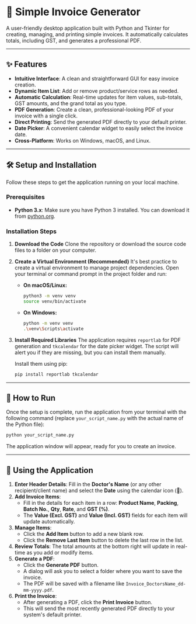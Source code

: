 
# 🧾 Simple Invoice Generator

A user-friendly desktop application built with Python and Tkinter for creating, managing, and printing simple invoices. It automatically calculates totals, including GST, and generates a professional PDF.

-----

## ✨ Features

  * **Intuitive Interface**: A clean and straightforward GUI for easy invoice creation.
  * **Dynamic Item List**: Add or remove product/service rows as needed.
  * **Automatic Calculation**: Real-time updates for item values, sub-totals, GST amounts, and the grand total as you type.
  * **PDF Generation**: Create a clean, professional-looking PDF of your invoice with a single click.
  * **Direct Printing**: Send the generated PDF directly to your default printer.
  * **Date Picker**: A convenient calendar widget to easily select the invoice date.
  * **Cross-Platform**: Works on Windows, macOS, and Linux.

-----

## 🛠️ Setup and Installation

Follow these steps to get the application running on your local machine.

### Prerequisites

  * **Python 3.x**: Make sure you have Python 3 installed. You can download it from [python.org](https://www.python.org/).

### Installation Steps

1.  **Download the Code**
    Clone the repository or download the source code files to a folder on your computer.

2.  **Create a Virtual Environment (Recommended)**
    It's best practice to create a virtual environment to manage project dependencies. Open your terminal or command prompt in the project folder and run:

      * **On macOS/Linux:**
        ```bash
        python3 -m venv venv
        source venv/bin/activate
        ```
      * **On Windows:**
        ```bash
        python -m venv venv
        .\venv\Scripts\activate
        ```

3.  **Install Required Libraries**
    The application requires `reportlab` for PDF generation and `tkcalendar` for the date picker widget. The script will alert you if they are missing, but you can install them manually.

    Install them using pip:

    ```bash
    pip install reportlab tkcalendar
    ```

-----

## 🚀 How to Run

Once the setup is complete, run the application from your terminal with the following command (replace `your_script_name.py` with the actual name of the Python file):

```bash
python your_script_name.py
```

The application window will appear, ready for you to create an invoice.

-----

## 📝 Using the Application

1.  **Enter Header Details**: Fill in the **Doctor's Name** (or any other recipient/client name) and select the **Date** using the calendar icon (📅).
2.  **Add Invoice Items**:
      * Fill in the details for each item in a row: **Product Name**, **Packing**, **Batch No.**, **Qty**, **Rate**, and **GST (%)**.
      * The **Value (Excl. GST)** and **Value (Incl. GST)** fields for each item will update automatically.
3.  **Manage Items**:
      * Click the **Add Item** button to add a new blank row.
      * Click the **Remove Last Item** button to delete the last row in the list.
4.  **Review Totals**: The total amounts at the bottom right will update in real-time as you add or modify items.
5.  **Generate a PDF**:
      * Click the **Generate PDF** button.
      * A dialog will ask you to select a folder where you want to save the invoice.
      * The PDF will be saved with a filename like `Invoice_DoctorsName_dd-mm-yyyy.pdf`.
6.  **Print the Invoice**:
      * After generating a PDF, click the **Print Invoice** button.
      * This will send the most recently generated PDF directly to your system's default printer.
